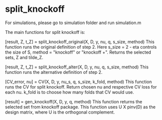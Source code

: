 # split_knockoff

For simulations, please go to simulation folder and run simulation.m

The main functions for split knockoff is:

[result, Z, t_Z] = split_knockoff_original(X, D, y, nu, q, s_size, method)
This function runs the original definition of step 2. Here s_size = 2 - eta controls the size of S, method = "knockoff" or "knockoff +". Returns the selected sets, Z and tilde_Z.

[result, Z, t_Z] = split_knockoff_alter(X, D, y, nu, q, s_size, method)
This function runs the alternative definition of step 2.

[CV_error, nu] = CV(X, D, y, nu_s, q, s_size, k_fold, method)
This function runs the CV for split knockoff. Return chosen nu and respective CV loss for each nu. k_fold is to choose how many folds that CV would use.

[result] = gen_knockoff(X, D, y, q, method)
This function returns the selected set from knockoff package. This function uses U X pinv(D) as the design matrix, where U is the orthogonal complement.
